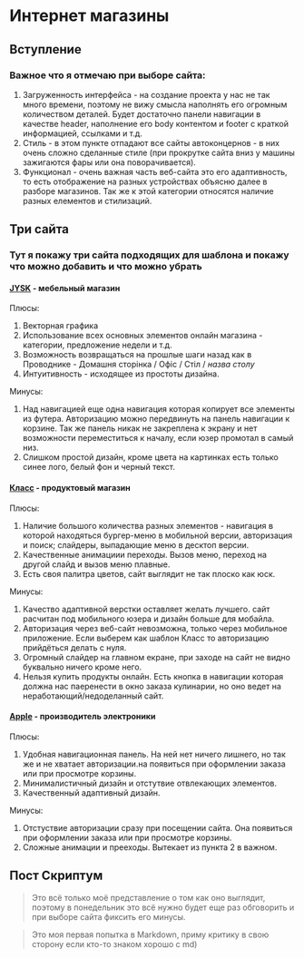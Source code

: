 # Интернет магазины

## Вступление

### Важное что я отмечаю при выборе сайта:
1. Загруженность интерфейса - на создание проекта у нас не так много времени, поэтому не вижу смысла наполнять 
его огромным количеством деталей. Будет достаточно панели навигации в качестве header, наполнение его body контентом и
footer с краткой информацией, ссылками и т.д.
2. Стиль - в этом пункте отпадают все сайты автоконцернов - в них очень сложно сделанные стиле (при прокрутке сайта вниз
у машины зажигаются фары или она поворачивается). 
3. Функционал - очень важная часть веб-сайта это его адаптивность, то есть отображение на разных устройствах
объясню далее в разборе магазинов. Так же к этой категории относятся наличие разных елементов и стилизаций.

## Три сайта

### Тут я покажу три сайта подходящих для шаблона и покажу что можно добавить и что можно убрать

#### [JYSK](https://jysk.ua/) - мебельный магазин
Плюсы:
1. Векторная графика
2. Использование всех основных элементов онлайн магазина - категории, предложение недели и т.д.
3. Возможность возвращаться на прошлые шаги назад как в Проводнике - Домашня сторінка / Офіс / Стіл / *назва столу*
4. Интуитивность - исходящее из простоты дизайна. 

Минусы:
1. Над навигацией еще одна навигация которая копирует все элементы из футера. Авторизацию можно передвинуть 
на панель навигации к корзине. Так же панель никак не закреплена к экрану и нет возможности переместиться к началу,
если юзер промотал в самый низ.
2. Слишком простой дизайн, кроме цвета на картинках есть только синее лого, белый фон и черный текст.

#### [Класс](https://klassmarket.ua/) - продуктовый магазин

Плюсы:
1. Наличие большого количества разных элементов - навигация в которой находяться бургер-меню в мобильной версии,
авторизация и поиск; слайдеры, выпадающие меню в десктоп версии.
2. Качественные анимациии переходы. Вызов меню, переход на другой слайд и вызов меню плавные.
3. Есть своя палитра цветов, сайт выглядит не так плоско как юск.

Минусы:
1. Качество адаптивной верстки оставляет желать лучшего. сайт расчитан под мобильного юзера и дизайн больше для мобайла.
2. Авторизация через веб-сайт невозможна, только через мобильное приложение. Если выберем как шаблон Класс то
авторизацию прийдёться делать с нуля.
3. Огромный слайдер на главном екране, при заходе на сайт не видно буквально ничего кроме него.
4. Нельзя купить продукты онлайн. Есть кнопка в навигации которая должна нас паеренести в окно заказа кулинарии, но оно
ведет на неработающий/недоделанный сайт.

#### [Apple](https://www.apple.com/) - производитель электроники

Плюсы:
1. Удобная навигационная панель. На ней нет ничего лишнего, но так же и не хватает авторизации.на появиться при 
оформлении заказа или при просмотре корзины.
2. Минималистичный дизайн и отстутвие отвлекающих элементов.
3. Качественный адаптивный дизайн.

Минусы:
1. Отстуствие авторизации сразу при посещении сайта. Она появиться при оформлении заказа или при просмотре корзины.
2. Сложные анимации и прееходы. Вытекает из пункта 2 в важном.

## Пост Скриптум
> Это всё только моё представление о том как оно выглядит, поэтому в понедельник это всё нужно будет еще раз обговорить и 
при выборе сайта фиксить его минусы.

> Это моя первая попытка в Markdown, приму критику в свою сторону если кто-то знаком хорошо с md)